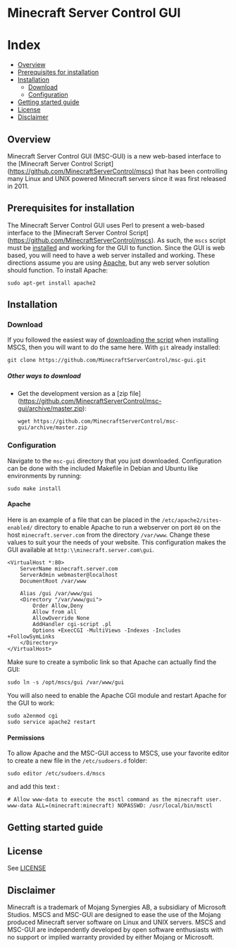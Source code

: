 # Minecraft Server Control GUI

# Index
* [Overview](#overview)
* [Prerequisites for installation](#prerequisites-for-installation)
* [Installation](#installation)
  * [Download](#download)
  * [Configuration](#configuration)
* [Getting started guide](#getting-started-guide)
* [License](LICENSE)
* [Disclaimer](#disclaimer)

## Overview
Minecraft Server Control GUI (MSC-GUI) is a new web-based interface to the
[Minecraft Server Control Script]
(https://github.com/MinecraftServerControl/mscs) that has been controlling
many Linux and UNIX powered Minecraft servers since it was first released in
2011.

## Prerequisites for installation

The Minecraft Server Control GUI uses Perl to present a web-based interface to
the [Minecraft Server Control Script]
(https://github.com/MinecraftServerControl/mscs).  As such, the `mscs` script
must be [installed](https://github.com/MinecraftServerControl/mscs/blob/master/README.md#installation)
and working for the GUI to function. Since the GUI is web based, you will need
to have a web server installed and working.  These directions assume you are
using [Apache](https://httpd.apache.org), but any web server solution should
function.  To install Apache:

    sudo apt-get install apache2

## Installation

### Download

If you followed the easiest way of [downloading the script](https://github.com/MinecraftServerControl/mscs/blob/master/README.md#downloading-the-script) when installing MSCS, then you will want to do the same here.  With `git` already installed:

    git clone https://github.com/MinecraftServerControl/msc-gui.git

##### Other ways to download

* Get the development version as a [zip file]
(https://github.com/MinecraftServerControl/msc-gui/archive/master.zip):

    `wget https://github.com/MinecraftServerControl/msc-gui/archive/master.zip`

### Configuration

Navigate to the `msc-gui` directory that you just downloaded.  Configuration
can be done with the included Makefile in Debian and Ubuntu like environments
by running:

    sudo make install


#### Apache

Here is an example of a file that can be placed in the
`/etc/apache2/sites-enabled/` directory to enable Apache to run a webserver
on port `80` on the host `minecraft.server.com` from the directory
`/var/www`. Change these values to suit your the needs of your website. This
configuration makes the GUI available at `http:\\minecraft.server.com\gui`.

```
<VirtualHost *:80>
    ServerName minecraft.server.com
    ServerAdmin webmaster@localhost
    DocumentRoot /var/www

    Alias /gui /var/www/gui
    <Directory "/var/www/gui">
        Order Allow,Deny
        Allow from all
        AllowOverride None
        AddHandler cgi-script .pl
        Options +ExecCGI -MultiViews -Indexes -Includes +FollowSymLinks
    </Directory>
</VirtualHost>

```

Make sure to create a symbolic link so that Apache can actually find the GUI:

    sudo ln -s /opt/mscs/gui /var/www/gui

You will also need to enable the Apache CGI module and restart Apache for the
GUI to work:

    sudo a2enmod cgi
    sudo service apache2 restart

#### Permissions

To allow Apache and the MSC-GUI access to MSCS, use your favorite editor to
create a new file in the `/etc/sudoers.d` folder:

    sudo editor /etc/sudoers.d/mscs

and add this text :

    # Allow www-data to execute the msctl command as the minecraft user.
    www-data ALL=(minecraft:minecraft) NOPASSWD: /usr/local/bin/msctl

## Getting started guide


## License

See [LICENSE](LICENSE)

## Disclaimer

Minecraft is a trademark of Mojang Synergies AB, a subsidiary of Microsoft
Studios.  MSCS and MSC-GUI are designed to ease the use of the Mojang produced
Minecraft server software on Linux and UNIX servers.  MSCS and MSC-GUI are
independently developed by open software enthusiasts with no support or
implied warranty provided by either Mojang or Microsoft.
